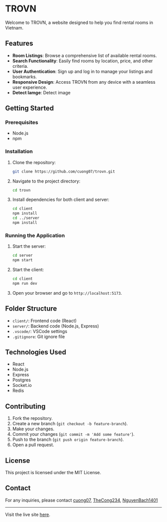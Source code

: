 # TROVN

Welcome to TROVN, a website designed to help you find rental rooms in Vietnam.

## Features

-   **Room Listings**: Browse a comprehensive list of available rental rooms.
-   **Search Functionality**: Easily find rooms by location, price, and other criteria.
-   **User Authentication**: Sign up and log in to manage your listings and bookmarks.
-   **Responsive Design**: Access TROVN from any device with a seamless user experience.
-   **Detect Iamge**: Detect image

## Getting Started

### Prerequisites

-   Node.js
-   npm

### Installation

1. Clone the repository:
    ```bash
    git clone https://github.com/cuong07/trovn.git
    ```
2. Navigate to the project directory:
    ```bash
    cd trovn
    ```
3. Install dependencies for both client and server:
    ```bash
    cd client
    npm install
    cd ../server
    npm install
    ```

### Running the Application

1. Start the server:
    ```bash
    cd server
    npm start
    ```
2. Start the client:
    ```bash
    cd client
    npm run dev
    ```
3. Open your browser and go to `http://localhost:5173`.

## Folder Structure

-   `client/`: Frontend code (React)
-   `server/`: Backend code (Node.js, Express)
-   `.vscode/`: VSCode settings
-   `.gitignore`: Git ignore file

## Technologies Used

-   React
-   Node.js
-   Express
-   Postgres
-   Socket.io
-   Redis

## Contributing

1. Fork the repository.
2. Create a new branch (`git checkout -b feature-branch`).
3. Make your changes.
4. Commit your changes (`git commit -m 'Add some feature'`).
5. Push to the branch (`git push origin feature-branch`).
6. Open a pull request.

## License

This project is licensed under the MIT License.

## Contact

For any inquiries, please contact [cuong07](https://github.com/cuong07), [TheCong234](https://github.com/TheCong234), [NguyenBach1401](https://github.com/NguyenBach1401)

---

Visit the live site [here](https://trovn.vercel.app).
